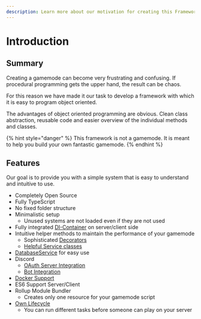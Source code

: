 ```yaml
---
description: Learn more about our motivation for creating this Framework
---
```


# Introduction

## Summary

Creating a gamemode can become very frustrating and confusing. If procedural programming gets the upper hand, the result can be chaos.

For this reason we have made it our task to develop a framework with which it is easy to program object oriented.

The advantages of object oriented programming are obvious. Clean class abstraction, reusable code and easier overview of the individual methods and classes.

{% hint style="danger" %}
This framework is not a gamemode. It is meant to help you build your own fantastic gamemode.
{% endhint %}

## Features

Our goal is to provide you with a simple system that is easy to understand and intuitive to use.

* Completely Open Source
* Fully TypeScript
* No fixed folder structure
* Minimalistic setup
  * Unused systems are not loaded even if they are not used
* Fully integrated [DI-Container](documentation/di-container.md) on server/client side
* Intuitive helper methods to maintain the performance of your gamemode
  * Sophisticated [Decorators](documentation/decorators/)
  * [Helpful Service classes](documentation/shared/utilsservice.md)
* [DatabaseService](documentation/server/database/) for easy use
* Discord
  * [OAuth Server Integration](documentation/server/discord/authentication.md)
  * [Bot Integration](documentation/server/discord/bot.md)
* [Docker Support](https://github.com/abstractFlo/atlas-starter-docker)
* ES6 Support Server/Client
* Rollup Module Bundler
  * Creates only one resource for your gamemode script
* [Own Lifecycle](documentation/lifecycle.md)
  * You can run different tasks before someone can play on your server

